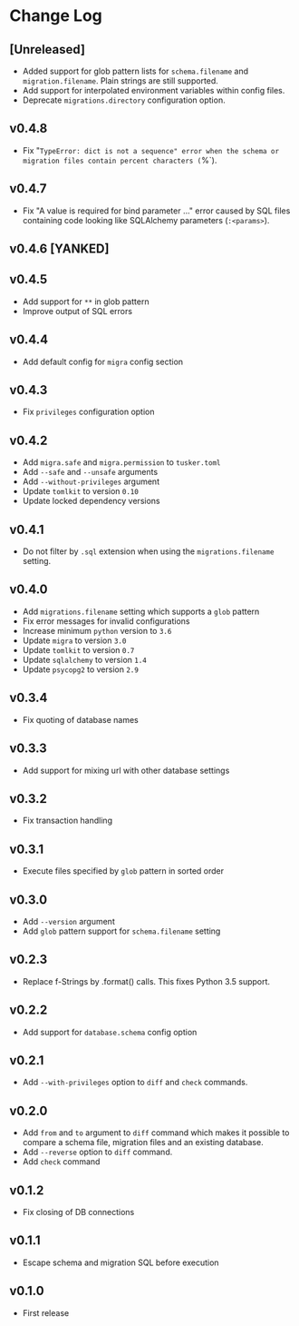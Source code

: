 # Change Log

## [Unreleased]

* Added support for glob pattern lists for `schema.filename` and
  `migration.filename`. Plain strings are still supported.
* Add support for interpolated environment variables within config files.
* Deprecate `migrations.directory` configuration option.

## v0.4.8

* Fix "`TypeError: dict is not a sequence" error when
  the schema or migration files contain percent characters (`%`).

## v0.4.7

* Fix "A value is required for bind parameter ..." error caused
  by SQL files containing code looking like SQLAlchemy parameters
  (`:<params>`).

## v0.4.6 [YANKED]

## v0.4.5

* Add support for `**` in glob pattern
* Improve output of SQL errors

## v0.4.4

* Add default config for `migra` config section

## v0.4.3

* Fix `privileges` configuration option

## v0.4.2

* Add `migra.safe` and `migra.permission` to `tusker.toml`
* Add `--safe` and `--unsafe` arguments
* Add `--without-privileges` argument
* Update `tomlkit` to version `0.10`
* Update locked dependency versions

## v0.4.1

* Do not filter by `.sql` extension when using the `migrations.filename`
  setting.

## v0.4.0

* Add `migrations.filename` setting which supports a `glob` pattern
* Fix error messages for invalid configurations
* Increase minimum `python` version to `3.6`
* Update `migra` to version `3.0`
* Update `tomlkit` to version `0.7`
* Update `sqlalchemy` to version `1.4`
* Update `psycopg2` to version `2.9`

## v0.3.4

* Fix quoting of database names

## v0.3.3

* Add support for mixing url with other database settings

## v0.3.2

* Fix transaction handling

## v0.3.1

* Execute files specified by `glob` pattern in sorted order

## v0.3.0

* Add `--version` argument
* Add `glob` pattern support for `schema.filename` setting

## v0.2.3

* Replace f-Strings by .format() calls. This fixes Python 3.5 support.

## v0.2.2

* Add support for `database.schema` config option

## v0.2.1

* Add `--with-privileges` option to `diff` and `check` commands.

## v0.2.0

* Add `from` and `to` argument to `diff` command which makes it possible
  to compare a schema file, migration files and an existing database.
* Add `--reverse` option to `diff` command.
* Add `check` command

## v0.1.2

* Fix closing of DB connections

## v0.1.1

* Escape schema and migration SQL before execution

## v0.1.0

* First release
